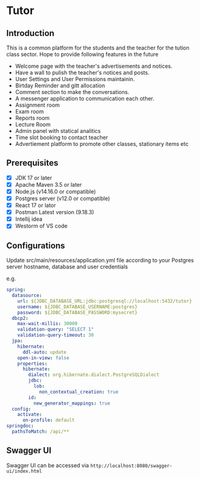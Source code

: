 # Tutor

## Introduction

This is a common platform for the students and the teacher for the tution class sector. Hope to provide following features in the future  

-  Welcome page with the teacher's advertisements and notices. 
-  Have a wall to pulish the teacher's notices and posts.
-  User Settings and User Permissions maintainin.
-  Birtday Reminder and gitt allocation
-  Comment section to make the conversations.
-  A messenger application to communication each other. 
-  Assignment room  
-  Exam room
-  Reports room  
-  Lecture Room  
-  Admin panel with statical analitics
-  Time slot booking to contact teacher 
-  Advertiement platform to promote other classes, stationary items etc 


## Prerequisites

- [x] JDK 17 or later 
- [x] Apache Maven 3.5 or later 
- [x] Node.js (v14.16.0 or compatible)
- [x] Postgres server (v12.0 or compatible)
- [x] React 17 or lator
- [x] Postman Latest version (9.18.3)
- [x] Intellij idea
- [x] Westorm of VS code    

## Configurations

Update src/main/resources/application.yml file according to your Postgres server hostname, database and user credentials

e.g.
```yml
spring:
  datasource:
    url: ${JDBC_DATABASE_URL:jdbc:postgresql://localhost:5432/tutor}
    username: ${JDBC_DATABASE_USERNAME:postgres}
    password: ${JDBC_DATABASE_PASSWORD:mysecret}
  dbcp2:
    max-wait-millis: 30000
    validation-query: "SELECT 1"
    validation-query-timeout: 30
  jpa:
    hibernate:
      ddl-auto: update
    open-in-view: false
    properties:
      hibernate:
        dialect: org.hibernate.dialect.PostgreSQLDialect
        jdbc:
          lob:
            non_contextual_creation: true
        id:
          new_generator_mappings: true
  config:
    activate:
      on-profile: default
springdoc:
  pathsToMatch: /api/**
```

## Swagger UI

Swagger UI can be accessed via `http://localhost:8080/swagger-ui/index.html`

